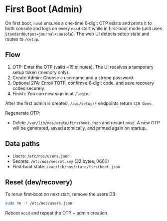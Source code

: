 # First Boot (Admin)

On first boot, `nosd` ensures a one-time 6‑digit OTP exists and prints it to both console and logs on every `nosd` start while in first‑boot mode (unit uses `StandardOutput=journal+console`). The web UI detects setup state and routes to `/setup`.

## Flow
1) OTP: Enter the OTP (valid ~15 minutes). The UI receives a temporary setup token (memory only).
2) Create Admin: Choose a username and a strong password.
3) Optional 2FA: Enroll TOTP, confirm a 6‑digit code, and save recovery codes securely.
4) Finish: You can now sign in at `/login`.

After the first admin is created, `/api/setup/*` endpoints return `410 Gone`.

Regenerate OTP:
- Delete `/var/lib/nos/state/firstboot.json` and restart `nosd`. A new OTP will be generated, saved atomically, and printed again on startup.

## Data paths
- Users: `/etc/nos/users.json`
- Secrets: `/etc/nos/secret.key` (32 bytes, 0600)
- First‑boot state: `/var/lib/nos/state/firstboot.json`

## Reset (dev/recovery)
To rerun first‑boot on next start, remove the users DB:
```bash
sudo rm -f /etc/nos/users.json
```
Reboot `nosd` and repeat the OTP + admin creation.
